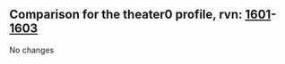 ## Comparison for the theater0 profile, rvn: [1601](https://github.com/PRO100KatYT/FortniteProfileRevisions/tree/main/profiles/theater0/1601%20theater0.json)-[1603](https://github.com/PRO100KatYT/FortniteProfileRevisions/tree/main/profiles/theater0/1603%20theater0.json)

No changes
